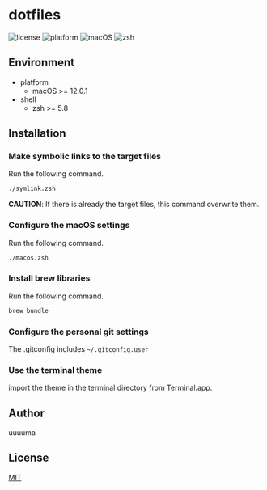 # dotfiles
![license](https://img.shields.io/github/license/uuuuma/dotfiles)
![platform](https://img.shields.io/static/v1?label=platform&message=macOS&color=lightgrey)
![macOS](https://img.shields.io/static/v1?label=macOS&message=>=12.0.1&color=informational)
![zsh](https://img.shields.io/static/v1?label=zsh&message=>=5.8&color=informational)

## Environment
- platform
    - macOS >= 12.0.1
- shell
    - zsh >= 5.8

## Installation
### Make symbolic links to the target files
Run the following command.

```zsh
./symlink.zsh
```

**CAUTION**: If there is already the target files, this command overwrite them.

### Configure the macOS settings
Run the following command.

```zsh
./macos.zsh
```

### Install brew libraries
Run the following command.

```zsh
brew bundle
```

### Configure the personal git settings
The .gitconfig includes `~/.gitconfig.user`

### Use the terminal theme
import the theme in the terminal directory from Terminal.app.

## Author
uuuuma

## License
[MIT](LICENSE)
